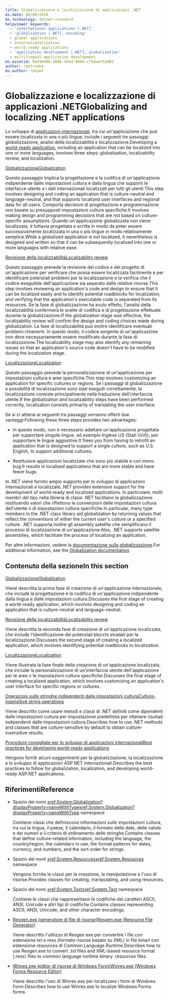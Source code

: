 ```yaml
---
title: Globalizzazione e localizzazione di applicazioni .NET
ms.date: 06/08/2018
ms.technology: dotnet-standard
helpviewer_keywords:
  - 'international applications [.NET]'
  - 'globalization [.NET], encoding'
  - global applications
  - internationalization
  - world-ready applications
  - 'application development [.NET], globalization'
  - multilingual application development
ms.assetid: 9a59696b-d89b-45bd-946d-c75da4732d02
author: rpetrusha
ms.author: ronpet
---
```

# <a name="globalizing-and-localizing-net-applications"></a><span data-ttu-id="343c5-102">Globalizzazione e localizzazione di applicazioni .NET</span><span class="sxs-lookup"><span data-stu-id="343c5-102">Globalizing and localizing .NET applications</span></span>

<span data-ttu-id="343c5-103">Lo sviluppo di [applicazioni internazionali](https://msdn.microsoft.com/goglobal/bb978433.aspx), tra cui un'applicazione che può essere localizzata in una o più lingue, include i seguenti tre passaggi: globalizzazione, analisi della localizzabilità e localizzazione.</span><span class="sxs-lookup"><span data-stu-id="343c5-103">Developing a [world-ready application](https://msdn.microsoft.com/goglobal/bb978433.aspx), including an application that can be localized into one or more languages, involves three steps: globalization, localizability review, and localization.</span></span>

[<span data-ttu-id="343c5-104">Globalizzazione</span><span class="sxs-lookup"><span data-stu-id="343c5-104">Globalization</span></span>](globalization.md)

<span data-ttu-id="343c5-105">Questo passaggio implica la progettazione e la codifica di un'applicazione indipendente dalle impostazioni cultura e dalla lingua che supporti le interfacce utente e i dati internazionali localizzati per tutti gli utenti.</span><span class="sxs-lookup"><span data-stu-id="343c5-105">This step involves designing and coding an application that is culture-neutral and language-neutral, and that supports localized user interfaces and regional data for all users.</span></span> <span data-ttu-id="343c5-106">Comporta decisioni di progettazione e programmazione non basate su presupposti impostazioni cultura specifiche.</span><span class="sxs-lookup"><span data-stu-id="343c5-106">It involves making design and programming decisions that are not based on culture-specific assumptions.</span></span> <span data-ttu-id="343c5-107">Quando un'applicazione globalizzata non viene localizzata, è tuttavia progettata e scritta in modo da poter essere successivamente localizzata in una o più lingue in modo relativamente semplice.</span><span class="sxs-lookup"><span data-stu-id="343c5-107">While a globalized application is not localized, it nevertheless is designed and written so that it can be subsequently localized into one or more languages with relative ease.</span></span>

[<span data-ttu-id="343c5-108">Revisione della localizzabilità</span><span class="sxs-lookup"><span data-stu-id="343c5-108">Localizability review</span></span>](localizability-review.md)

<span data-ttu-id="343c5-109">Questo passaggio prevede la revisione del codice e del progetto di un'applicazione per verificare che possa essere localizzata facilmente e per identificare potenziali problemi per la localizzazione e la verifica che il codice eseguibile dell'applicazione sia separato dalle relative risorse.</span><span class="sxs-lookup"><span data-stu-id="343c5-109">This step involves reviewing an application's code and design to ensure that it can be localized easily and to identify potential roadblocks for localization, and verifying that the application's executable code is separated from its resources.</span></span> <span data-ttu-id="343c5-110">Se la fase di globalizzazione ha avuto effetto, l'analisi della localizzabilità confermerà le scelte di codifica e di progettazione effettuate durante la globalizzazione.</span><span class="sxs-lookup"><span data-stu-id="343c5-110">If the globalization stage was effective, the localizability review will confirm the design and coding choices made during globalization.</span></span> <span data-ttu-id="343c5-111">La fase di localizzabilità può inoltre identificare eventuali problemi rimanenti. In questo modo, il codice sorgente di un'applicazione non deve necessariamente essere modificato durante la fase di localizzazione.</span><span class="sxs-lookup"><span data-stu-id="343c5-111">The localizability stage may also identify any remaining issues so that an application's source code doesn't have to be modified during the localization stage.</span></span>

[<span data-ttu-id="343c5-112">Localizzazione</span><span class="sxs-lookup"><span data-stu-id="343c5-112">Localization</span></span>](localization.md)

<span data-ttu-id="343c5-113">Questo passaggio prevede la personalizzazione di un'applicazione per impostazioni cultura e aree specifiche.</span><span class="sxs-lookup"><span data-stu-id="343c5-113">This step involves customizing an application for specific cultures or regions.</span></span> <span data-ttu-id="343c5-114">Se i passaggi di globalizzazione e possibilità di localizzazione sono stati eseguiti correttamente, la localizzazione consiste principalmente nella traduzione dell'interfaccia utente.</span><span class="sxs-lookup"><span data-stu-id="343c5-114">If the globalization and localizability steps have been performed correctly, localization consists primarily of translating the user interface.</span></span>

<span data-ttu-id="343c5-115">Se si ci attiene ai seguenti tre passaggi verranno offerti due vantaggi:</span><span class="sxs-lookup"><span data-stu-id="343c5-115">Following these three steps provides two advantages:</span></span>

-   <span data-ttu-id="343c5-116">In questo modo, non è necessario adattare un'applicazione progettata per supportare singole lingue, ad esempio Inglese US (Stati Uniti), per supportare le lingue aggiuntive.</span><span class="sxs-lookup"><span data-stu-id="343c5-116">It frees you from having to retrofit an application that is designed to support a single culture, such as U.S. English, to support additional cultures.</span></span>

-   <span data-ttu-id="343c5-117">Restituisce applicazioni localizzate che sono più stabile e con meno bug.</span><span class="sxs-lookup"><span data-stu-id="343c5-117">It results in localized applications that are more stable and have fewer bugs.</span></span>

<span data-ttu-id="343c5-118">In .NET viene fornito ampio supporto per lo sviluppo di applicazioni internazionali e localizzate.</span><span class="sxs-lookup"><span data-stu-id="343c5-118">.NET provides extensive support for the development of world-ready and localized applications.</span></span> <span data-ttu-id="343c5-119">In particolare, molti membri del tipo nella libreria di classi .NET facilitano la globalizzazione restituendo valori che riflettono le convenzioni delle impostazioni cultura dell'utente o di impostazioni cultura specifiche.</span><span class="sxs-lookup"><span data-stu-id="343c5-119">In particular, many type members in the .NET class library aid globalization by returning values that reflect the conventions of either the current user's culture or a specified culture.</span></span> <span data-ttu-id="343c5-120">.NET supporta inoltre gli assembly satellite che semplificano il processo di localizzazione di un'applicazione.</span><span class="sxs-lookup"><span data-stu-id="343c5-120">Also, .NET supports satellite assemblies, which facilitate the process of localizing an application.</span></span>

<span data-ttu-id="343c5-121">Per altre informazioni, vedere la [documentazione sulla globalizzazione](/globalization/).</span><span class="sxs-lookup"><span data-stu-id="343c5-121">For additional information, see the [Globalization documentation](/globalization/).</span></span>

## <a name="in-this-section"></a><span data-ttu-id="343c5-122">Contenuto della sezione</span><span class="sxs-lookup"><span data-stu-id="343c5-122">In this section</span></span>

[<span data-ttu-id="343c5-123">Globalizzazione</span><span class="sxs-lookup"><span data-stu-id="343c5-123">Globalization</span></span>](globalization.md)

<span data-ttu-id="343c5-124">Viene descritta la prima fase di creazione di un'applicazione internazionale, che include la progettazione e la codifica di un'applicazione indipendente dalla lingua e dalle impostazioni cultura.</span><span class="sxs-lookup"><span data-stu-id="343c5-124">Discusses the first stage of creating a world-ready application, which involves designing and coding an application that is culture-neutral and language-neutral.</span></span>

[<span data-ttu-id="343c5-125">Revisione della localizzabilità</span><span class="sxs-lookup"><span data-stu-id="343c5-125">Localizability review</span></span>](localizability-review.md)

<span data-ttu-id="343c5-126">Viene descritta la seconda fase di creazione di un'applicazione localizzata, che include l'identificazione dei potenziali blocchi stradali per la localizzazione.</span><span class="sxs-lookup"><span data-stu-id="343c5-126">Discusses the second stage of creating a localized application, which involves identifying potential roadblocks to localization.</span></span>

[<span data-ttu-id="343c5-127">Localizzazione</span><span class="sxs-lookup"><span data-stu-id="343c5-127">Localization</span></span>](localization.md)

<span data-ttu-id="343c5-128">Viene illustrata la fase finale della creazione di un'applicazione localizzata, che include la personalizzazione di un'interfaccia utente dell'applicazione per le aree o le impostazioni cultura specifiche.</span><span class="sxs-lookup"><span data-stu-id="343c5-128">Discusses the final stage of creating a localized application, which involves customizing an application's user interface for specific regions or cultures.</span></span>

[<span data-ttu-id="343c5-129">Operazioni sulle stringhe indipendenti dalle impostazioni cultura</span><span class="sxs-lookup"><span data-stu-id="343c5-129">Culture-insensitive string operations</span></span>](culture-insensitive-string-operations.md)

<span data-ttu-id="343c5-130">Viene descritto come usare metodi e classi di .NET definiti come dipendenti dalle impostazioni cultura per impostazione predefinita per ottenere risultati indipendenti dalle impostazioni cultura.</span><span class="sxs-lookup"><span data-stu-id="343c5-130">Describes how to use .NET methods and classes that are culture-sensitive by default to obtain culture-insensitive results.</span></span>

[<span data-ttu-id="343c5-131">Procedure consigliate per lo sviluppo di applicazioni internazionali</span><span class="sxs-lookup"><span data-stu-id="343c5-131">Best practices for developing world-ready applications</span></span>](best-practices-for-developing-world-ready-apps.md)

<span data-ttu-id="343c5-132">Vengono forniti alcuni suggerimenti per la globalizzazione, la localizzazione e lo sviluppo di applicazioni ASP.NET internazionali.</span><span class="sxs-lookup"><span data-stu-id="343c5-132">Describes the best practices to follow for globalization, localization, and developing world-ready ASP.NET applications.</span></span>

## <a name="reference"></a><span data-ttu-id="343c5-133">Riferimenti</span><span class="sxs-lookup"><span data-stu-id="343c5-133">Reference</span></span>

- <span data-ttu-id="343c5-134">Spazio dei nomi <xref:System.Globalization?displayProperty=nameWithType></span><span class="sxs-lookup"><span data-stu-id="343c5-134"><xref:System.Globalization?displayProperty=nameWithType> namespace</span></span>

   <span data-ttu-id="343c5-135">Contiene classi che definiscono informazioni sulle impostazioni cultura, tra cui la lingua, il paese, il calendario, il formato delle date, delle valute e dei numeri e il criterio di ordinamento delle stringhe.</span><span class="sxs-lookup"><span data-stu-id="343c5-135">Contains classes that define culture-related information, including the language, the country/region, the calendars in use, the format patterns for dates, currency, and numbers, and the sort order for strings.</span></span>

- <span data-ttu-id="343c5-136">Spazio dei nomi <xref:System.Resources></span><span class="sxs-lookup"><span data-stu-id="343c5-136"><xref:System.Resources> namespace</span></span>

   <span data-ttu-id="343c5-137">Vengono fornite le classi per la creazione, la manipolazione e l'uso di risorse.</span><span class="sxs-lookup"><span data-stu-id="343c5-137">Provides classes for creating, manipulating, and using resources.</span></span>

- <span data-ttu-id="343c5-138">Spazio dei nomi <xref:System.Text></span><span class="sxs-lookup"><span data-stu-id="343c5-138"><xref:System.Text> namespace</span></span>

   <span data-ttu-id="343c5-139">Contiene le classi che rappresentano le codifiche dei caratteri ASCII, ANSI, Unicode e altri tipi di codifiche.</span><span class="sxs-lookup"><span data-stu-id="343c5-139">Contains classes representing ASCII, ANSI, Unicode, and other character encodings.</span></span>

- [<span data-ttu-id="343c5-140">Resgen.exe (generatore di file di risorse)</span><span class="sxs-lookup"><span data-stu-id="343c5-140">Resgen.exe (Resource File Generator)</span></span>](../../../docs/framework/tools/resgen-exe-resource-file-generator.md)

   <span data-ttu-id="343c5-141">Viene descritto l'utilizzo di Resgen.exe per convertire i file con estensione txt e resx (formato risorse basato su XML) in file binari con estensione resources di Common Language Runtime.</span><span class="sxs-lookup"><span data-stu-id="343c5-141">Describes how to use Resgen.exe to convert .txt files and XML-based resource format (.resx) files to common language runtime binary .resources files.</span></span>

- [<span data-ttu-id="343c5-142">Winres.exe (editor di risorse di Windows Form)</span><span class="sxs-lookup"><span data-stu-id="343c5-142">Winres.exe (Windows Forms Resource Editor)</span></span>](../../../docs/framework/tools/winres-exe-windows-forms-resource-editor.md)

   <span data-ttu-id="343c5-143">Viene descritto l'uso di Winres.exe per localizzare i form di Windows Form.</span><span class="sxs-lookup"><span data-stu-id="343c5-143">Describes how to use Winres.exe to localize Windows Forms forms.</span></span>
